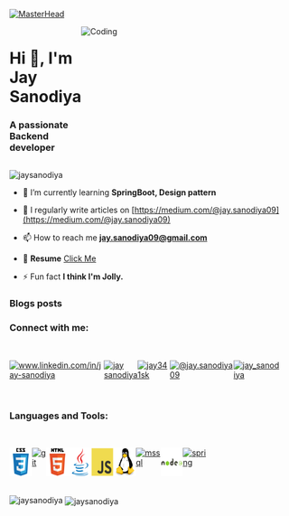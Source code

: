 [![MasterHead](https://imgs.search.brave.com/oZjW8wbgQnJEzhSTuvYvlgoxrDR5UkUstp9wrUnuk2k/rs:fit:1200:626:1/g:ce/aHR0cHM6Ly9tZWRp/YS1mYXN0bHkuaGFj/a2VyZWFydGguY29t/L21lZGlhL2hhY2th/dGhvbi9zYXBpZW50/LWphdmEtZGV2ZWxv/cGVyLWhpcmluZy0y/MDE5L2ltYWdlcy8z/ZDZlNGVlNDllLWhh/Y2tlci5naWY.gif)](JaySanodiya)
<div style="display: flex; justify-content: space-around;" >
<div>
<h1 align="left">Hi 👋, I'm Jay Sanodiya</h1>
<h3 align="left">A passionate Backend developer</h3>
</div>
<div>
    <img align="right" alt="Coding" width="400" src="https://www.sayyadimran.com/wp-content/uploads/2021/02/senior-front-end-developer-openings-1.gif">
</div>

</div>


<p align="left"> <img src="https://komarev.com/ghpvc/?username=jaysanodiya&label=Profile%20views&color=0e75b6&style=flat" alt="jaysanodiya" /> </p>

<!-- <p align="left"> <a href="https://github.com/ryo-ma/github-profile-trophy"><img src="https://github-profile-trophy.vercel.app/?username=jaysanodiya" alt="jaysanodiya" /></a> </p> -->

- 🌱 I’m currently learning **SpringBoot, Design pattern**

- 📝 I regularly write articles on [https://medium.com/@jay.sanodiya09](https://medium.com/@jay.sanodiya09)

- 📫 How to reach me **jay.sanodiya09@gmail.com**

- 📄 **Resume** [Click Me](https://drive.google.com/file/d/1zhiLPHcVnfX9jOY1itGfg7kTix65J0Gs/view?usp=sharing)

- ⚡ Fun fact **I think I'm Jolly.**

### Blogs posts
<!-- BLOG-POST-LIST:START -->
<!-- BLOG-POST-LIST:END -->

<h3 align="left" >Connect with me:</h3>
<br/>
<p align="left"; style="display: flex;justify-content: space-evenly;width: 40%;">
<a href="https://linkedin.com/in/www.linkedin.com/in/jay-sanodiya" target="blank"><img align="center" src="https://raw.githubusercontent.com/rahuldkjain/github-profile-readme-generator/master/src/images/icons/Social/linked-in-alt.svg" alt="www.linkedin.com/in/jay-sanodiya" height="40" width="50" /></a>
<a href="https://fb.com/jay sanodiya" target="blank"><img align="center" src="https://raw.githubusercontent.com/rahuldkjain/github-profile-readme-generator/master/src/images/icons/Social/facebook.svg" alt="jay sanodiya" height="40" width="50" /></a>
<a href="https://instagram.com/jay341sk" target="blank"><img align="center" src="https://raw.githubusercontent.com/rahuldkjain/github-profile-readme-generator/master/src/images/icons/Social/instagram.svg" alt="jay341sk" height="40" width="50" /></a>
<a href="https://medium.com/@jay.sanodiya09" target="blank"><img align="center" src="https://raw.githubusercontent.com/rahuldkjain/github-profile-readme-generator/master/src/images/icons/Social/medium.svg" alt="@jay.sanodiya09" height="40" width="50" /></a>
<a href="https://www.leetcode.com/jay_sanodiya" target="blank"><img align="center" src="https://raw.githubusercontent.com/rahuldkjain/github-profile-readme-generator/master/src/images/icons/Social/leet-code.svg" alt="jay_sanodiya" height="40" width="50" /></a>
</p>
<br/>
<h3 align="left">Languages and Tools:</h3>
<br/>
<p align="left"; style="display: flex;justify-content: space-evenly;width: 70%;"> <a href="https://www.w3schools.com/css/" target="_blank" rel="noreferrer"> <img src="https://raw.githubusercontent.com/devicons/devicon/master/icons/css3/css3-original-wordmark.svg" alt="css3" width="50" height="50"/> </a> <a href="https://git-scm.com/" target="_blank" rel="noreferrer"> <img src="https://www.vectorlogo.zone/logos/git-scm/git-scm-icon.svg" alt="git"width="50" height="50"/> </a> <a href="https://www.w3.org/html/" target="_blank" rel="noreferrer"> <img src="https://raw.githubusercontent.com/devicons/devicon/master/icons/html5/html5-original-wordmark.svg" alt="html5"width="50" height="50"/> </a> <a href="https://www.java.com" target="_blank" rel="noreferrer"> <img src="https://raw.githubusercontent.com/devicons/devicon/master/icons/java/java-original.svg" alt="java"width="50" height="50"/> </a> <a href="https://developer.mozilla.org/en-US/docs/Web/JavaScript" target="_blank" rel="noreferrer"> <img src="https://raw.githubusercontent.com/devicons/devicon/master/icons/javascript/javascript-original.svg" alt="javascript"width="50" height="50"/> </a> <a href="https://www.linux.org/" target="_blank" rel="noreferrer"> <img src="https://raw.githubusercontent.com/devicons/devicon/master/icons/linux/linux-original.svg" alt="linux"width="50" height="50"/> </a> <a href="https://www.microsoft.com/en-us/sql-server" target="_blank" rel="noreferrer"> <img src="https://www.svgrepo.com/show/303229/microsoft-sql-server-logo.svg" alt="mssql"width="50" height="50"/> </a> <a href="https://nodejs.org" target="_blank" rel="noreferrer"> <img src="https://raw.githubusercontent.com/devicons/devicon/master/icons/nodejs/nodejs-original-wordmark.svg" alt="nodejs"width="50" height="50"/> </a> <a href="https://spring.io/" target="_blank" rel="noreferrer"> <img src="https://www.vectorlogo.zone/logos/springio/springio-icon.svg" alt="spring"width="50" height="50"/> </a> </p>

<br/>

<div><img align="left" src="https://github-readme-stats.vercel.app/api/top-langs?username=jaysanodiya&show_icons=true&locale=en&layout=compact" alt="jaysanodiya" /></div>

<div>&nbsp;<img align="center" src="https://github-readme-stats.vercel.app/api?username=jaysanodiya&show_icons=true&locale=en" alt="jaysanodiya" /></div>

<!-- 
<p><img align="center" src="https://github-readme-streak-stats.herokuapp.com/?user=jaysanodiya&" alt="jaysanodiya" /></p> -->

